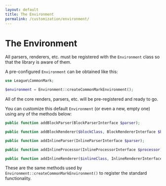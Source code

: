 ```yaml
---
layout: default
title: The Environment
permalink: /customization/environment/
---
```


The Environment
===============

All parsers, renderers, etc. must be registered with the `Environment` class so that the library is aware of them.

A pre-configured `Environment` can be obtained like this:

~~~php
use League\CommonMark;

$environment = Environment::createCommonMarkEnvironment();
~~~

All of the core renders, parsers, etc. will be pre-registered and ready to go.

You can customize this default `Environment` (or even a new, empty one) using any of the methods below:

~~~php
public function addBlockParser(BlockParserInterface $parser);

public function addBlockRenderer($blockClass, BlockRendererInterface $blockRenderer);

public function addInlineParser(InlineParserInterface $parser);

public function addInlineProcessor(InlineProcessorInterface $processor);

public function addInlineRenderer($inlineClass, InlineRendererInterface $renderer);
~~~

These are the same methods used by `Environment::createCommonMarkEnvironment()` to register the standard functionality.
